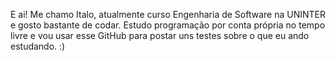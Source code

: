 E ai!
Me chamo Italo, atualmente curso Engenharia de Software na UNINTER e gosto bastante de codar.
Estudo programação por conta própria no tempo livre e vou usar esse GitHub para postar uns testes sobre o que eu ando estudando. :)

<!---
#nivelnub
--->
